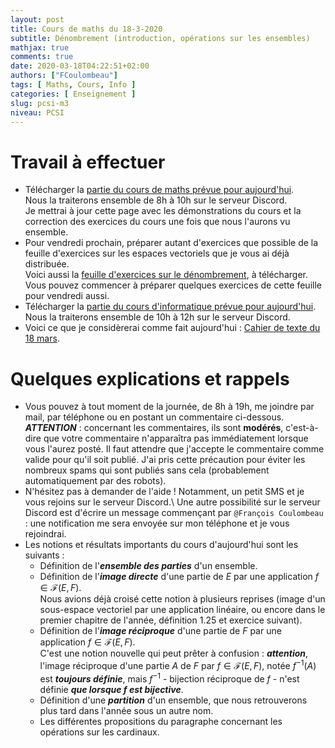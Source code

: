 ```yaml
---
layout: post
title: Cours de maths du 18-3-2020
subtitle: Dénombrement (introduction, opérations sur les ensembles)
mathjax: true
comments: true
date: 2020-03-18T04:22:51+02:00
authors: ["FCoulombeau"]
tags: [ Maths, Cours, Info ]
categories: [ Enseignement ]
slug: pcsi-m3
niveau: PCSI
---
```


# Travail à effectuer

- Télécharger la [partie du cours de maths prévue pour aujourd'hui](https://fcoulombeau.github.io/cours/PCSI-Cours-18032020.pdf).  
  Nous la traiterons ensemble de 8h à 10h sur le serveur Discord.  
  Je mettrai à jour cette page avec les démonstrations du cours et la correction des exercices du cours une fois que nous l'aurons vu ensemble.
- Pour vendredi prochain, préparer autant d'exercices que possible de la feuille d'exercices sur les espaces vectoriels que je vous ai déjà distribuée.  
  Voici aussi la [feuille d'exercices sur le dénombrement](https://fcoulombeau.github.io/cours/PCSI-Exo-18032020.pdf), à télécharger. Vous pouvez commencer à préparer quelques exercices de cette feuille pour vendredi aussi.
- Télécharger la [partie du cours d'informatique prévue pour aujourd'hui](https://fcoulombeau.github.io/cours/PCSI-Info-18032020.pdf).  
  Nous la traiterons ensemble de 10h à 12h sur le serveur Discord.
- Voici ce que je considèrerai comme fait aujourd'hui : [Cahier de texte du 18 mars](https://fcoulombeau.github.io/cours/CT-18032020.pdf).

# Quelques explications et rappels

- Vous pouvez à tout moment de la journée, de 8h à 19h, me joindre par mail, par téléphone ou en postant un commentaire ci-dessous.  
  **_ATTENTION_** : concernant les commentaires, ils sont **modérés**, c'est-à-dire que votre commentaire n'apparaîtra pas immédiatement lorsque vous l'aurez posté. Il faut attendre que j'accepte le commentaire comme valide pour qu'il soit publié. J'ai pris cette précaution pour éviter les nombreux spams qui sont publiés sans cela (probablement automatiquement par des robots).
- N'hésitez pas à demander de l'aide ! Notamment, un petit SMS et je vous rejoins sur le serveur Discord.\\
Une autre possibilité sur le serveur Discord est d'écrire un message commençant par `@François Coulombeau` : une notification me sera envoyée sur mon téléphone et je vous rejoindrai.
- Les notions et résultats importants du cours d'aujourd'hui sont les suivants :
   - Définition de l'**_ensemble des parties_** d'un ensemble.
   - Définition de l'**_image directe_** d'une partie de $E$ par une application $f\in\mathcal{F}(E,F)$.  
     Nous avions déjà croisé cette notion à plusieurs reprises (image d'un sous-espace vectoriel par une application linéaire, ou encore dans le premier chapitre de l'année, définition 1.25 et exercice suivant).
   - Définition de l'**_image réciproque_** d'une partie de $F$ par une application $f\in\mathcal{F}(E,F)$.  
     C'est une notion nouvelle qui peut prêter à confusion : **_attention_**, l'image réciproque d'une partie $A$ de $F$ par $f\in\mathcal{F}(E,F)$, notée $f^{-1}(A)$ est **_toujours définie_**, mais $f^{-1}$ - bijection réciproque de $f$ - n'est définie **_que lorsque $f$ est bijective_**.
   - Définition d'une **_partition_** d'un ensemble, que nous retrouverons plus tard dans l'année sous un autre nom.
   - Les différentes propositions du paragraphe concernant les opérations sur les cardinaux.

